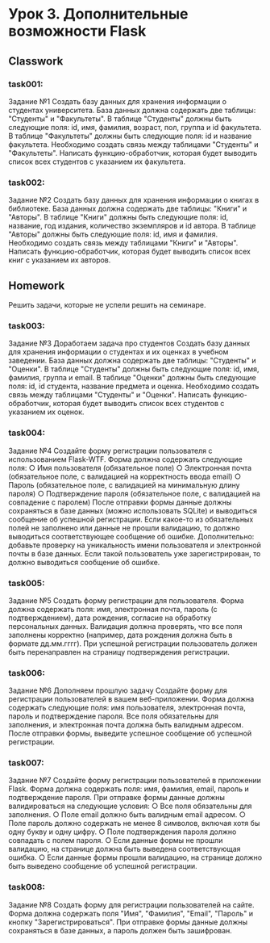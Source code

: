 # Урок 3. Дополнительные возможности Flask

## Classwork

### task001:

Задание №1
Создать базу данных для хранения информации о студентах университета.
База данных должна содержать две таблицы: "Студенты" и "Факультеты".
В таблице "Студенты" должны быть следующие поля: id, имя, фамилия,
возраст, пол, группа и id факультета.
В таблице "Факультеты" должны быть следующие поля: id и название
факультета.
Необходимо создать связь между таблицами "Студенты" и "Факультеты".
Написать функцию-обработчик, которая будет выводить список всех
студентов с указанием их факультета.

### task002:

Задание №2
Создать базу данных для хранения информации о книгах в библиотеке.
База данных должна содержать две таблицы: "Книги" и "Авторы".
В таблице "Книги" должны быть следующие поля: id, название, год издания,
количество экземпляров и id автора.
В таблице "Авторы" должны быть следующие поля: id, имя и фамилия.
Необходимо создать связь между таблицами "Книги" и "Авторы".
Написать функцию-обработчик, которая будет выводить список всех книг с
указанием их авторов.

## Homework

Решить задачи, которые не успели решить на семинаре.

### task003:

Задание №3
Доработаем задача про студентов
Создать базу данных для хранения информации о студентах и их оценках в
учебном заведении.
База данных должна содержать две таблицы: "Студенты" и "Оценки".
В таблице "Студенты" должны быть следующие поля: id, имя, фамилия, группа
и email.
В таблице "Оценки" должны быть следующие поля: id, id студента, название
предмета и оценка.
Необходимо создать связь между таблицами "Студенты" и "Оценки".
Написать функцию-обработчик, которая будет выводить список всех
студентов с указанием их оценок.

### task004:

Задание №4
Создайте форму регистрации пользователя с использованием Flask-WTF. Форма должна
содержать следующие поля:
○ Имя пользователя (обязательное поле)
○ Электронная почта (обязательное поле, с валидацией на корректность ввода email)
○ Пароль (обязательное поле, с валидацией на минимальную длину пароля)
○ Подтверждение пароля (обязательное поле, с валидацией на совпадение с паролем)
После отправки формы данные должны сохраняться в базе данных (можно использовать SQLite)
и выводиться сообщение об успешной регистрации. Если какое-то из обязательных полей не
заполнено или данные не прошли валидацию, то должно выводиться соответствующее
сообщение об ошибке.
Дополнительно: добавьте проверку на уникальность имени пользователя и электронной почты в
базе данных. Если такой пользователь уже зарегистрирован, то должно выводиться сообщение
об ошибке.

### task005:

Задание №5
Создать форму регистрации для пользователя.
Форма должна содержать поля: имя, электронная почта,
пароль (с подтверждением), дата рождения, согласие на
обработку персональных данных.
Валидация должна проверять, что все поля заполнены
корректно (например, дата рождения должна быть в
формате дд.мм.гггг).
При успешной регистрации пользователь должен быть
перенаправлен на страницу подтверждения регистрации.

### task006:

Задание №6
Дополняем прошлую задачу
Создайте форму для регистрации пользователей в вашем
веб-приложении.
Форма должна содержать следующие поля: имя
пользователя, электронная почта, пароль и подтверждение
пароля.
Все поля обязательны для заполнения, и электронная почта
должна быть валидным адресом.
После отправки формы, выведите успешное сообщение об
успешной регистрации.

### task007:

Задание №7
Создайте форму регистрации пользователей в приложении Flask. Форма должна
содержать поля: имя, фамилия, email, пароль и подтверждение пароля. При отправке
формы данные должны валидироваться на следующие условия:
○ Все поля обязательны для заполнения.
○ Поле email должно быть валидным email адресом.
○ Поле пароль должно содержать не менее 8 символов, включая хотя бы одну букву и
одну цифру.
○ Поле подтверждения пароля должно совпадать с полем пароля.
○ Если данные формы не прошли валидацию, на странице должна быть выведена
соответствующая ошибка.
○ Если данные формы прошли валидацию, на странице должно быть выведено
сообщение об успешной регистрации.

### task008:

Задание №8
Создать форму для регистрации пользователей на сайте.
Форма должна содержать поля "Имя", "Фамилия", "Email",
"Пароль" и кнопку "Зарегистрироваться".
При отправке формы данные должны сохраняться в базе
данных, а пароль должен быть зашифрован.
